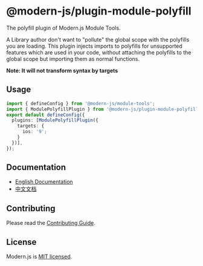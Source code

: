 # @modern-js/plugin-module-polyfill

The polyfill plugin of Modern.js Module Tools.

A Library author don't want to "pollute" the global scope with the polyfills you are loading. This plugin injects imports to polyfills for unsupported features which are used in your code, without attaching the polyfills to the global scope but importing them as normal functions.

**Note: It will not transform syntax by targets**

## Usage

```ts
import { defineConfig } from '@modern-js/module-tools';
import { ModulePolyfillPlugin } from '@modern-js/plugin-module-polyfill';
export default defineConfig({
  plugins: [ModulePolyfillPlugin({
    targets: {
      ios: '9';
    }
  })],
});
```

## Documentation

- [English Documentation](https://modernjs.dev/module-tools/en)
- [中文文档](https://modernjs.dev/module-tools/)

## Contributing

Please read the [Contributing Guide](https://github.com/web-infra-dev/modern.js/blob/main/CONTRIBUTING.md).

## License

Modern.js is [MIT licensed](https://github.com/web-infra-dev/modern.js/blob/main/LICENSE).
